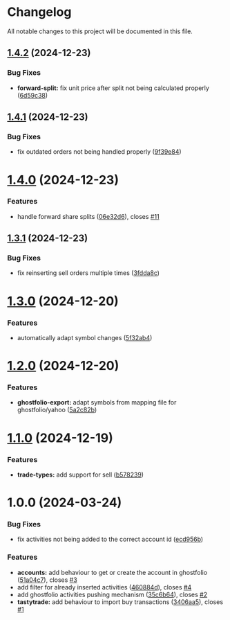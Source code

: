 # Changelog

All notable changes to this project will be documented in this file.

## [1.4.2](https://github.com/OliRafa/tastytrade-ghostfolio/compare/v1.4.1...v1.4.2) (2024-12-23)


### Bug Fixes

* **forward-split:** fix unit price after split not being calculated properly ([6d59c38](https://github.com/OliRafa/tastytrade-ghostfolio/commit/6d59c38931ca77c0732f5e448420838196433567))

## [1.4.1](https://github.com/OliRafa/tastytrade-ghostfolio/compare/v1.4.0...v1.4.1) (2024-12-23)


### Bug Fixes

* fix outdated orders not being handled properly ([9f39e84](https://github.com/OliRafa/tastytrade-ghostfolio/commit/9f39e846d2de6be625ad53895bb33cbb461d31d9))

# [1.4.0](https://github.com/OliRafa/tastytrade-ghostfolio/compare/v1.3.1...v1.4.0) (2024-12-23)


### Features

* handle forward share splits ([06e32d6](https://github.com/OliRafa/tastytrade-ghostfolio/commit/06e32d617744c471600026319e45767b3fa04efd)), closes [#11](https://github.com/OliRafa/tastytrade-ghostfolio/issues/11)

## [1.3.1](https://github.com/OliRafa/tastytrade-ghostfolio/compare/v1.3.0...v1.3.1) (2024-12-23)


### Bug Fixes

* fix reinserting sell orders multiple times ([3fdda8c](https://github.com/OliRafa/tastytrade-ghostfolio/commit/3fdda8c799f4aa8b71a0659372c727e4a6b1d576))

# [1.3.0](https://github.com/OliRafa/tastytrade-ghostfolio/compare/v1.2.0...v1.3.0) (2024-12-20)


### Features

* automatically adapt symbol changes ([5f32ab4](https://github.com/OliRafa/tastytrade-ghostfolio/commit/5f32ab46561b05048e7076748366507ddff326f5))

# [1.2.0](https://github.com/OliRafa/tastytrade-ghostfolio/compare/v1.1.0...v1.2.0) (2024-12-20)


### Features

* **ghostfolio-export:** adapt symbols from mapping file for ghostfolio/yahoo ([5a2c82b](https://github.com/OliRafa/tastytrade-ghostfolio/commit/5a2c82bf97cd6f2e95b7d51b7c545c84863b3aca))

# [1.1.0](https://github.com/OliRafa/tastytrade-ghostfolio/compare/v1.0.0...v1.1.0) (2024-12-19)


### Features

* **trade-types:** add support for sell ([b578239](https://github.com/OliRafa/tastytrade-ghostfolio/commit/b578239ddf5009f4c72cdc7c735d2ca627d88c0f))

# 1.0.0 (2024-03-24)


### Bug Fixes

* fix activities not being added to the correct account id ([ecd956b](https://github.com/OliRafa/tastytrade-ghostfolio/commit/ecd956b1d2a8efa5c989a45ba636bbc793879ca1))


### Features

* **accounts:** add behaviour to get or create the account in ghostfolio ([51a04c7](https://github.com/OliRafa/tastytrade-ghostfolio/commit/51a04c75cba12ba665a436b4ae3fe6377262da20)), closes [#3](https://github.com/OliRafa/tastytrade-ghostfolio/issues/3)
* add filter for already inserted activities ([460884d](https://github.com/OliRafa/tastytrade-ghostfolio/commit/460884d37fbe9037b3437a2822a9af7c41b84bf0)), closes [#4](https://github.com/OliRafa/tastytrade-ghostfolio/issues/4)
* add ghostfolio activities pushing mechanism ([35c6b64](https://github.com/OliRafa/tastytrade-ghostfolio/commit/35c6b64151c2db68f595ab356eecd2092fd85110)), closes [#2](https://github.com/OliRafa/tastytrade-ghostfolio/issues/2)
* **tastytrade:** add behaviour to import buy transactions ([3406aa5](https://github.com/OliRafa/tastytrade-ghostfolio/commit/3406aa5f1ab5d193846b6472a908a2ffc0ae107c)), closes [#1](https://github.com/OliRafa/tastytrade-ghostfolio/issues/1)
